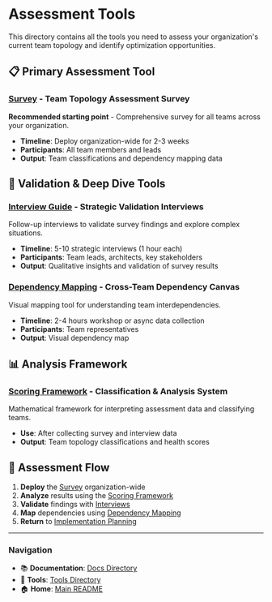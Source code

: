 # Assessment Tools

This directory contains all the tools you need to assess your organization's current team topology and identify optimization opportunities.

## 📋 Primary Assessment Tool

### [Survey](survey.md) - Team Topology Assessment Survey
**Recommended starting point** - Comprehensive survey for all teams across your organization.
- **Timeline**: Deploy organization-wide for 2-3 weeks
- **Participants**: All team members and leads
- **Output**: Team classifications and dependency mapping data

## 🎯 Validation & Deep Dive Tools

### [Interview Guide](interview-guide.md) - Strategic Validation Interviews
Follow-up interviews to validate survey findings and explore complex situations.
- **Timeline**: 5-10 strategic interviews (1 hour each)
- **Participants**: Team leads, architects, key stakeholders
- **Output**: Qualitative insights and validation of survey results

### [Dependency Mapping](dependency-mapping.md) - Cross-Team Dependency Canvas
Visual mapping tool for understanding team interdependencies.
- **Timeline**: 2-4 hours workshop or async data collection
- **Participants**: Team representatives
- **Output**: Visual dependency map

## 📊 Analysis Framework

### [Scoring Framework](scoring-framework.md) - Classification & Analysis System
Mathematical framework for interpreting assessment data and classifying teams.
- **Use**: After collecting survey and interview data
- **Output**: Team topology classifications and health scores

## 🔄 Assessment Flow

1. **Deploy** the [Survey](survey.md) organization-wide
2. **Analyze** results using the [Scoring Framework](scoring-framework.md)
3. **Validate** findings with [Interviews](interview-guide.md)
4. **Map** dependencies using [Dependency Mapping](dependency-mapping.md)
5. **Return** to [Implementation Planning](../docs/05-implementation-roadmap.md)

---

### Navigation
- 📚 **Documentation**: [Docs Directory](../docs/)
- 🔧 **Tools**: [Tools Directory](../tools/)
- 🏠 **Home**: [Main README](../README.md)